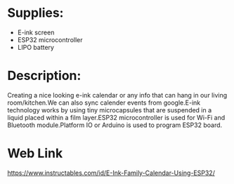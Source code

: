 # Supplies:
- E-ink screen
- ESP32 microcontroller
- LIPO battery
# Description:
Creating a nice looking e-ink calendar or any info that can hang in our living room/kitchen.We can also sync calender events from google.E-ink technology works by using tiny microcapsules that are suspended in a liquid placed within a film layer.ESP32 microcontroller is used for Wi-Fi and Bluetooth module.Platform IO or Arduino is used to program ESP32 board.
# Web Link
https://www.instructables.com/id/E-Ink-Family-Calendar-Using-ESP32/
